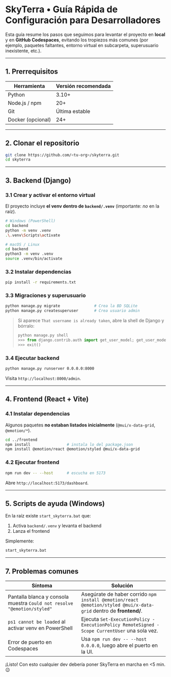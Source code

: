 # SkyTerra • Guía Rápida de Configuración para Desarrolladores

Esta guía resume los pasos que seguimos para levantar el proyecto en **local** y en **GitHub Codespaces**, evitando los tropiezos más comunes (por ejemplo, paquetes faltantes, entorno virtual en subcarpeta, superusuario inexistente, etc.).

---
## 1. Prerrequisitos

| Herramienta | Versión recomendada |
|-------------|---------------------|
| Python      | 3.10+               |
| Node.js / npm | 20+               |
| Git         | Última estable      |
| Docker (opcional) | 24+           |

---
## 2. Clonar el repositorio
```bash
git clone https://github.com/<tu-org>/skyterra.git
cd skyterra
```

---
## 3. Backend (Django)
### 3.1 Crear y activar el entorno virtual
El proyecto incluye **el venv dentro de `backend/.venv`** (importante: _no_ en la raíz).

```bash
# Windows (PowerShell)
cd backend
python -m venv .venv
.\.venv\Scripts\activate

# macOS / Linux
cd backend
python3 -m venv .venv
source .venv/bin/activate
```

### 3.2 Instalar dependencias
```bash
pip install -r requirements.txt
```

### 3.3 Migraciones y superusuario
```bash
python manage.py migrate               # Crea la BD SQLite
python manage.py createsuperuser       # Crea usuario admin
```
> Si aparece `That username is already taken`, abre la shell de Django y bórralo:
> ```python
> python manage.py shell
> >>> from django.contrib.auth import get_user_model; get_user_model().objects.filter(username='admin').delete()
> >>> exit()
> ```

### 3.4 Ejecutar backend
```bash
python manage.py runserver 0.0.0.0:8000
```
Visita `http://localhost:8000/admin`.

---
## 4. Frontend (React + Vite)
### 4.1 Instalar dependencias
Algunos paquetes **no estaban listados inicialmente** (`@mui/x-data-grid`, `@emotion/*`).

```bash
cd ../frontend
npm install                # instala lo del package.json
npm install @emotion/react @emotion/styled @mui/x-data-grid
```

### 4.2 Ejecutar frontend
```bash
npm run dev -- --host      # escucha en 5173
```
Abre `http://localhost:5173/dashboard`.

---
## 5. Scripts de ayuda (Windows)
En la raíz existe `start_skyterra.bat` que:
1. Activa `backend/.venv` y levanta el backend
2. Lanza el frontend

Simplemente:
```cmd
start_skyterra.bat
```

---
## 7. Problemas comunes
| Síntoma | Solución |
|---------|----------|
| Pantalla blanca y consola muestra `Could not resolve "@emotion/styled"` | Asegúrate de haber corrido `npm install @emotion/react @emotion/styled @mui/x-data-grid` dentro de **frontend/**. |
| `ps1 cannot be loaded` al activar venv en PowerShell | Ejecuta `Set-ExecutionPolicy -ExecutionPolicy RemoteSigned -Scope CurrentUser` una sola vez. |
| Error de puerto en Codespaces | Usa `npm run dev -- --host 0.0.0.0`, luego abre el puerto en la UI. |

¡Listo! Con esto cualquier dev debería poner SkyTerra en marcha en <5 min. 😉 